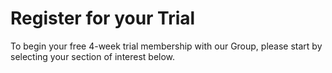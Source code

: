# Register for your Trial

To begin your free 4-week trial membership with our Group,
please start by selecting your section of interest below.
